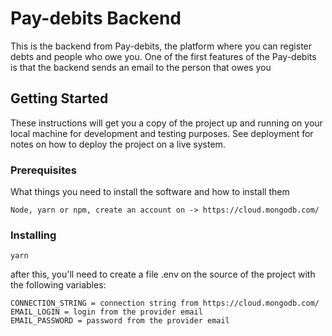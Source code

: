 # Pay-debits Backend

This is the backend from Pay-debits, the platform where you can register debts and people who owe you. One of the first features of the Pay-debits is that the backend sends an email to the person that owes you

## Getting Started

These instructions will get you a copy of the project up and running on your local machine for development and testing purposes. See deployment for notes on how to deploy the project on a live system.

### Prerequisites

What things you need to install the software and how to install them

```
Node, yarn or npm, create an account on -> https://cloud.mongodb.com/
```

### Installing

```
yarn
```

after this, you'll need to create a file .env on the source of the project with the following variables:

```
CONNECTION_STRING = connection string from https://cloud.mongodb.com/
EMAIL_LOGIN = login from the provider email
EMAIL_PASSWORD = password from the provider email
```
